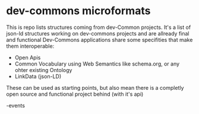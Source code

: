 dev-commons microformats
===========

This is repo lists structures coming from dev-Common projects.
It's a list of json-ld structures working on dev-commons projects and are allready final and functional 
Dev-Commons applications share some specifities that make them interoperable: 
- Open Apis
- Common Vocabulary using Web Semantics like schema.org, or any ohter existing Ontology
- LinkData (json-LD)

These can be used as starting points, 
but also mean there is a completly open source and functional project behind  (with it's api)

-events

